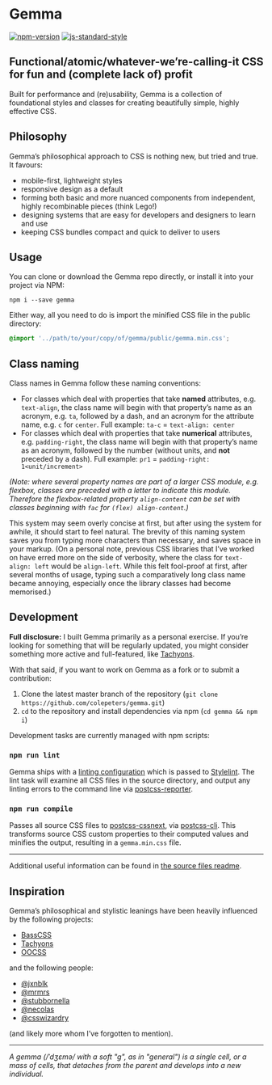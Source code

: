 # Gemma
[![npm-version](https://img.shields.io/npm/v/gemma.svg?style=flat)](https://www.npmjs.com/package/gemma)
[![js-standard-style](https://img.shields.io/badge/code%20style-standard-brightgreen.svg?style=flat)](https://github.com/feross/standard)

## Functional/atomic/whatever-we’re-calling-it CSS for fun and (complete lack of) profit
Built for performance and (re)usability, Gemma is a collection of foundational styles and classes for creating beautifully simple, highly effective CSS.

## Philosophy
Gemma’s philosophical approach to CSS is nothing new, but tried and true. It favours:

- mobile-first, lightweight styles
- responsive design as a default
- forming both basic and more nuanced components from independent, highly recombinable pieces (think Lego!)
- designing systems that are easy for developers and designers to learn and use
- keeping CSS bundles compact and quick to deliver to users

## Usage

You can clone or download the Gemma repo directly, or install it into your project via NPM:

```
npm i --save gemma
```

Either way, all you need to do is import the minified CSS file in the public directory:

```css
@import '../path/to/your/copy/of/gemma/public/gemma.min.css';
```

## Class naming
Class names in Gemma follow these naming conventions:

- For classes which deal with properties that take **named** attributes, e.g. `text-align`, the class name will begin with that property’s name as an acronym, e.g. `ta`, followed by a dash, and an acronym for the attribute name, e.g. `c` for `center`. Full example: `ta-c` = `text-align: center`
- For classes which deal with properties that take **numerical** attributes, e.g. `padding-right`, the class name will begin with that property’s name as an acronym, followed by the number (without units, and **not** preceded by a dash). Full example: `pr1` = `padding-right: 1<unit/increment>`

*(Note: where several property names are part of a larger CSS module, e.g. flexbox, classes are preceded with a letter to indicate this module. Therefore the flexbox-related property `align-content` can be set with classes beginning with `fac` for `(flex) align-content`.)*

This system may seem overly concise at first, but after using the system for awhile, it should start to feel natural. The brevity of this naming system saves you from typing more characters than necessary, and saves space in your markup. (On a personal note, previous CSS libraries that I’ve worked on have erred more on the side of verbosity, where the class for `text-align: left` would be `align-left`. While this felt fool-proof at first, after several months of usage, typing such a comparatively long class name became annoying, especially once the library classes had become memorised.)

## Development
**Full disclosure:** I built Gemma primarily as a personal exercise. If you’re looking for something that will be regularly updated, you might consider something more active and full-featured, like [Tachyons](https://tachyons.io).

With that said, if you want to work on Gemma as a fork or to submit a contribution:

1. Clone the latest master branch of the repository (`git clone https://github.com/colepeters/gemma.git`)
2. `cd` to the repository and install dependencies via npm (`cd gemma && npm i`)

Development tasks are currently managed with npm scripts:

### `npm run lint`
Gemma ships with a [linting configuration](https://github.com/colepeters/gemma/blob/master/.stylelintrc) which is passed to [Stylelint](https://github.com/stylelint/stylelint). The lint task will examine all CSS files in the source directory, and output any linting errors to the command line via [postcss-reporter](https://github.com/postcss/postcss-reporter).

### `npm run compile`
Passes all source CSS files to [postcss-cssnext](https://github.com/MoOx/postcss-cssnext), via [postcss-cli](https://github.com/postcss/postcss-cli). This transforms source CSS custom properties to their computed values and minifies the output, resulting in a `gemma.min.css` file.

* * *

Additional useful information can be found in [the source files readme](https://github.com/colepeters/gemma/tree/master/src).

## Inspiration
Gemma’s philosophical and stylistic leanings have been heavily influenced by the following projects:

- [BassCSS](http://basscss.com)
- [Tachyons](http://tachyons.io)
- [OOCSS](https://github.com/stubbornella/oocss)

and the following people:

- [@jxnblk](http://jxnblk.com)
- [@mrmrs](http://mrmrs.io)
- [@stubbornella](http://www.stubbornella.org/content/)
- [@necolas](http://nicolasgallagher.com/)
- [@csswizardry](http://csswizardry.com/)

(and likely more whom I’ve forgotten to mention).

* * *

_A gemma (/ˈdʒɛmə/ with a soft "g", as in "general") is a single cell, or a mass of cells, that detaches from the parent and develops into a new individual._
